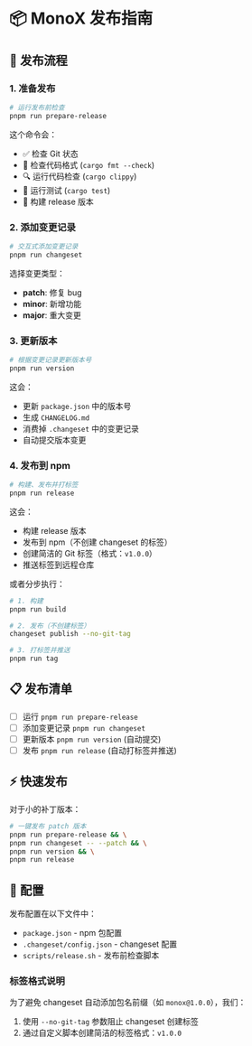 # 📦 MonoX 发布指南

## 🚀 发布流程

### 1. 准备发布

```bash
# 运行发布前检查
pnpm run prepare-release
```

这个命令会：
- ✅ 检查 Git 状态
- 📝 检查代码格式 (`cargo fmt --check`)
- 🔍 运行代码检查 (`cargo clippy`)
- 🧪 运行测试 (`cargo test`)
- 🔨 构建 release 版本

### 2. 添加变更记录

```bash
# 交互式添加变更记录
pnpm run changeset
```

选择变更类型：
- **patch**: 修复 bug
- **minor**: 新增功能
- **major**: 重大变更

### 3. 更新版本

```bash
# 根据变更记录更新版本号
pnpm run version
```

这会：
- 更新 `package.json` 中的版本号
- 生成 `CHANGELOG.md`
- 消费掉 `.changeset` 中的变更记录
- 自动提交版本变更

### 4. 发布到 npm

```bash
# 构建、发布并打标签
pnpm run release
```

这会：
- 构建 release 版本
- 发布到 npm（不创建 changeset 的标签）
- 创建简洁的 Git 标签（格式：`v1.0.0`）
- 推送标签到远程仓库

或者分步执行：

```bash
# 1. 构建
pnpm run build

# 2. 发布（不创建标签）
changeset publish --no-git-tag

# 3. 打标签并推送
pnpm run tag
```

## 📋 发布清单

- [ ] 运行 `pnpm run prepare-release`
- [ ] 添加变更记录 `pnpm run changeset`
- [ ] 更新版本 `pnpm run version` (自动提交)
- [ ] 发布 `pnpm run release` (自动打标签并推送)

## ⚡ 快速发布

对于小的补丁版本：

```bash
# 一键发布 patch 版本
pnpm run prepare-release && \
pnpm run changeset -- --patch && \
pnpm run version && \
pnpm run release
```

## 🔧 配置

发布配置在以下文件中：
- `package.json` - npm 包配置
- `.changeset/config.json` - changeset 配置
- `scripts/release.sh` - 发布前检查脚本

### 标签格式说明

为了避免 changeset 自动添加包名前缀（如 `monox@1.0.0`），我们：
1. 使用 `--no-git-tag` 参数阻止 changeset 创建标签
2. 通过自定义脚本创建简洁的标签格式：`v1.0.0` 